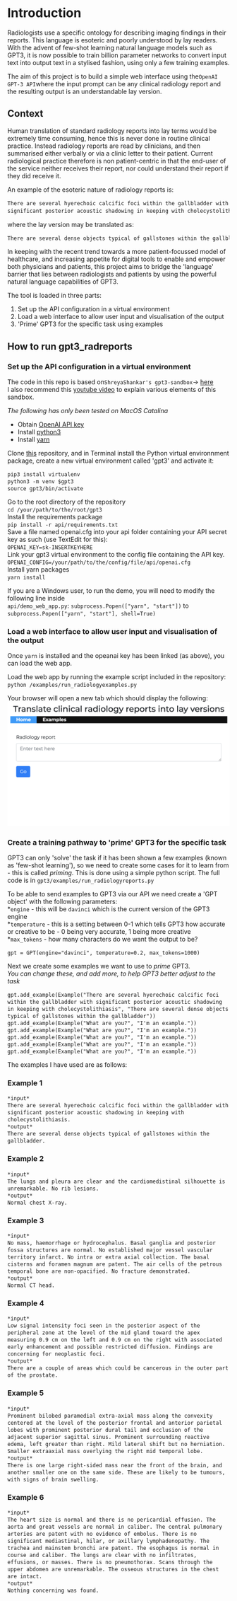 # Introduction

Radiologists use a specific ontology for describing imaging findings in their reports. This language is esoteric and poorly understood by lay readers.
With the advent of few-shot learning natural language models such as GPT3, it is now possible to train billion parameter networks to convert input text into output text in a stylised fashion, using only a few training examples.

The aim of this project is to build a simple web interface using the`OpenAI GPT-3 API`where the input prompt can be any clinical radiology report and the resulting output is an understandable lay version.

## Context

Human translation of standard radiology reports into lay terms would be extremely time consuming, hence this is never done in routine clinical practice. Instead radiology reports are read by clinicians, and then summarised either verbally or via a clinic letter to their patient. Current radiological practice therefore is non patient-centric in that the end-user of the service neither receives their report, nor could understand their report if they did receive it. 

An example of the esoteric nature of radiology reports is:
```markdown
There are several hyerechoic calcific foci within the gallbladder with  
significant posterior acoustic shadowing in keeping with cholecystolithiasis
```
where the lay version may be translated as:
```markdown
There are several dense objects typical of gallstones within the gallbladder
```

In keeping with the recent trend towards a more patient-focussed model of healthcare, and increasing appetite for digital tools to enable and empower both physicians and patients, this project aims to bridge the 'language' barrier that lies between radiologists and patients by using the powerful natural language capabilities of GPT3.

The tool is loaded in three parts:
1. Set up the API configuration in a virtual environment
1. Load a web interface to allow user input and visualisation of the output
1. 'Prime' GPT3 for the specific task using examples

## How to run gpt3_radreports

### Set up the API configuration in a virtual environment

The code in this repo is based on`ShreyaShankar's gpt3-sandbox`-> [here](https://github.com/shreyashankar/gpt3-sandbox)  
I also recommend this [youtube video](https://youtu.be/9g66yO0Jues) to explain various elements of this sandbox.

_The following has only been tested on MacOS Catalina_

* Obtain [OpenAI API key](https://beta.openai.com/)
* Install [python3](https://realpython.com/installing-python/) 
* Install [yarn](https://classic.yarnpkg.com/en/docs/install/#mac-stable)

Clone [this](https://github.com/DrHughHarvey/gpt3_radreports) repository, and in Terminal install the Python virtual environnment package, create a new virtual environment called 'gpt3' and activate it:  
```
pip3 install virtualenv  
python3 -m venv $gpt3   
source gpt3/bin/activate
```

Go to the root directory of the repository  
`cd /your/path/to/the/root/gpt3`  
Install the requirements package  
`pip install -r api/requirements.txt`  
Save a file named openai.cfg into your api folder containing your API secret key as such (use TextEdit for this):  
`OPENAI_KEY=sk-INSERTKEYHERE`  
Link your gpt3 virtual environment to the config file containing the API key.  
`OPENAI_CONFIG=/your/path/to/the/config/file/api/openai.cfg`  
Install yarn packages  
`yarn install`  

If you are a Windows user, to run the demo, you will need to modify the following line inside  
`api/demo_web_app.py`: `subprocess.Popen(["yarn", "start"])` to `subprocess.Popen(["yarn", "start"], shell=True)`

### Load a web interface to allow user input and visualisation of the output  

Once `yarn` is installed and the opeanai key has been linked (as above), you can load the web app.

Load the web app by running the example script included in the repository:  
`python /examples/run_radiologyexamples.py`  

Your browser will open a new tab which should display the following:
![Alt text](https://github.com/DrHughHarvey/gpt3_radreports/blob/master/images/web_app.png?raw=true "Title")

### Create a training pathway to 'prime' GPT3 for the specific task

GPT3 can only 'solve' the task if it has been shown a few examples (known as 'few-shot learning'), so we need to create some cases for it to learn from - this is called _priming_. This is done using a simple python script. The full code is in `gpt3/examples/run_radiologyreports.py`  

To be able to send examples to GPT3 via our API we need create a 'GPT object' with the following parameters:   
*`engine` - this will be `davinci` which is the current version of the GPT3 engine  
*`temperature` - this is a setting between 0-1 which tells GPT3 how accurate or creative to  be - 0 being very accurate, 1 being more creative  
*`max_tokens` - how many characters do we want the output to be?  

```
gpt = GPT(engine="davinci", temperature=0.2, max_tokens=1000)
```
  
Next we create some examples we want to use to _prime_ GPT3.  
_You can change these, and add more, to help GPT3 better adjust to the task_   
```
gpt.add_example(Example("There are several hyerechoic calcific foci within the gallbladder with significant posterior acoustic shadowing in keeping with cholecystolithiasis", "There are several dense objects typical of gallstones within the gallbladder"))
gpt.add_example(Example("What are you?", "I'm an example."))
gpt.add_example(Example("What are you?", "I'm an example."))
gpt.add_example(Example("What are you?", "I'm an example."))
gpt.add_example(Example("What are you?", "I'm an example."))
gpt.add_example(Example("What are you?", "I'm an example."))
```
  
The examples I have used are as follows:  

### Example 1
```
*input*  
There are several hyerechoic calcific foci within the gallbladder with significant posterior acoustic shadowing in keeping with cholecystolithiasis.  
*output*  
There are several dense objects typical of gallstones within the gallbladder.  
```

### Example 2
```
*input*  
The lungs and pleura are clear and the cardiomedistinal silhouette is unremarkable. No rib lesions.  
*output*  
Normal chest X-ray. 
```

### Example 3
```
*input*  
No mass, haemorrhage or hydrocephalus. Basal ganglia and posterior fossa structures are normal. No established major vessel vascular territory infarct. No intra or extra axial collection. The basal cisterns and foramen magnum are patent. The air cells of the petrous temporal bone are non-opacified. No fracture demonstrated.  
*output*  
Normal CT head.  
```

### Example 4
```
*input*  
Low signal intensity foci seen in the posterior aspect of the peripheral zone at the level of the mid gland toward the apex measuring 0.9 cm on the left and 0.9 cm on the right with associated early enhancement and possible restricted diffusion. Findings are concerning for neoplastic foci.
*output*  
There are a couple of areas which could be cancerous in the outer part of the prostate.  
```

### Example 5
```
*input*  
Prominent bilobed paramedial extra-axial mass along the convexity centered at the level of the posterior frontal and anterior parietal lobes with prominent posterior dural tail and occlusion of the adjacent superior sagittal sinus. Prominent surrounding reactive edema, left greater than right. Mild lateral shift but no herniation. Smaller extraaxial mass overlying the right mid temporal lobe.  
*output*  
There is one large right-sided mass near the front of the brain, and another smaller one on the same side. These are likely to be tumours, with signs of brain swelling.  
```

### Example 6
```
*input*  
The heart size is normal and there is no pericardial effusion. The aorta and great vessels are normal in caliber. The central pulmonary arteries are patent with no evidence of embolus. There is no significant mediastinal, hilar, or axillary lymphadenopathy. The trachea and mainstem bronchi are patent. The esophagus is normal in course and caliber. The lungs are clear with no infiltrates, effusions, or masses. There is no pneumothorax. Scans through the upper abdomen are unremarkable. The osseous structures in the chest are intact.
*output*  
Nothing concerning was found.
```





